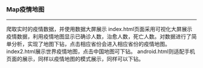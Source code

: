 ### Map疫情地图
****
爬取实时的疫情数据，并使用数据大屏展示
index.html页面采用可视化大屏展示疫情数据，利用疫情地图显示已确诊人数，治愈人数，死亡人数。对数据进行了简单分析，实现了地图下钻，点击相应省份会进入相应省份的疫情地图。
index2.html展示世界疫情地图，点击中国地图可下钻。
android.html则适配手机页面的展示，同样以疫情地图的模式展示，同样可以下钻。
